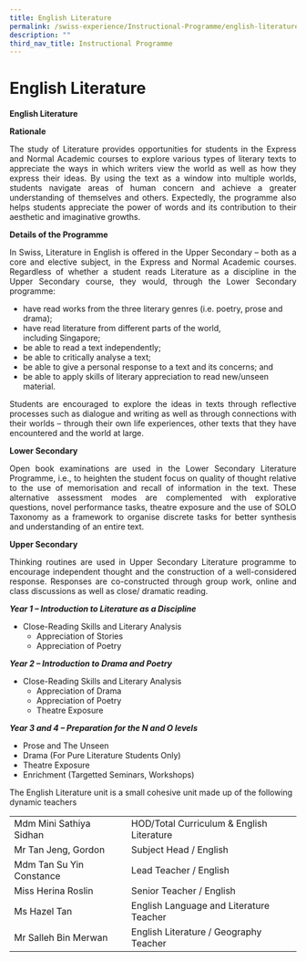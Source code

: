 ```yaml
---
title: English Literature
permalink: /swiss-experience/Instructional-Programme/english-literature/
description: ""
third_nav_title: Instructional Programme
---
```

# English Literature

**English Literature**

**Rationale**

<p style="text-align: justify;">The study of Literature provides opportunities for students in the Express and Normal Academic courses to explore various types of literary texts to appreciate the ways in which writers view the world as well as how they express their ideas. By using the text as a window into multiple worlds, students navigate areas of human concern and achieve a greater understanding of themselves and others. Expectedly, the programme also helps students appreciate the power of words and its contribution to their aesthetic and imaginative growths.</p>

**Details of the Programme**

<p style="text-align: justify;">In Swiss, Literature in English is offered in the Upper Secondary – both as a core and elective subject, in the Express and Normal Academic courses. Regardless of whether a student reads Literature as a discipline in the Upper Secondary course, they would, through the Lower Secondary programme:</p>

*   have read works from the three literary genres (i.e. poetry, prose and drama);
*   have read literature from different parts of the world, including Singapore;
*   be able to read a text independently;
*   be able to critically analyse a text;
*   be able to give a personal response to a text and its concerns; and
*   be able to apply skills of literary appreciation to read new/unseen material.

<p style="text-align: justify;">Students are encouraged to explore the ideas in texts through reflective processes such as dialogue and writing as well as through connections with their worlds – through their own life experiences, other texts that they have encountered and the world at large.</p>

**Lower Secondary**

<p style="text-align: justify;">Open book examinations are used in the Lower Secondary Literature Programme, i.e., to heighten the student focus on quality of thought relative to the use of memorisation and recall of information in the text. These alternative assessment modes are complemented with explorative questions, novel performance tasks, theatre exposure and the use of SOLO Taxonomy as a framework to organise discrete tasks for better synthesis and understanding of an entire text.</p>

**Upper Secondary**

<p style="text-align: justify;">Thinking routines are used in Upper Secondary Literature programme to encourage independent thought and the construction of a well-considered response. Responses are co-constructed through group work, online and class discussions as well as close/ dramatic reading.</p>

**_Year 1 – Introduction to Literature as a Discipline_**

*   Close-Reading Skills and Literary Analysis
    *   Appreciation of Stories
    *   Appreciation of Poetry

**_Year 2 – Introduction to Drama and Poetry_**

*   Close-Reading Skills and Literary Analysis
    *   Appreciation of Drama
    *   Appreciation of Poetry
    *   Theatre Exposure

**_Year 3 and 4 – Preparation for the N and O levels_**

*   Prose and The Unseen
*   Drama (For Pure Literature Students Only)
*   Theatre Exposure
*   Enrichment (Targetted Seminars, Workshops)

The English Literature unit is a small cohesive unit made up of the following dynamic teachers

|  |  |
|---|---|
| Mdm Mini Sathiya Sidhan | HOD/Total Curriculum & English Literature |
| Mr Tan Jeng, Gordon | Subject Head / English |
| Mdm Tan Su Yin Constance | Lead Teacher / English |
| Miss Herina Roslin | Senior Teacher / English |
| Ms Hazel Tan | English Language and Literature Teacher |
| Mr Salleh Bin Merwan | English Literature / Geography Teacher |